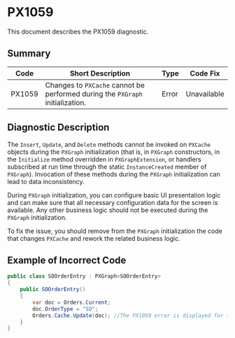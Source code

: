 # PX1059
This document describes the PX1059 diagnostic.

## Summary

| Code   | Short Description                                                             | Type  | Code Fix    | 
| ------ | ----------------------------------------------------------------------------- | ----- | ----------- | 
| PX1059 | Changes to `PXCache` cannot be performed during the `PXGraph` initialization. | Error | Unavailable |

## Diagnostic Description
The `Insert`, `Update`, and `Delete` methods cannot be invoked on `PXCache` objects during the `PXGraph` initialization (that is, in `PXGraph` constructors, in the `Initialize` method overridden in `PXGraphExtension`, or handlers subscribed at run time through the static `InstanceCreated` member of `PXGraph`). Invocation of these methods during the `PXGraph` initialization can lead to data inconsistency.

During `PXGraph` initialization, you can configure basic UI presentation logic and can make sure that all necessary configuration data for the screen is available. Any other business logic should not be executed during the `PXGraph` initialization.

To fix the issue, you should remove from the `PXGraph` initialization the code that changes `PXCache` and rework the related business logic.

## Example of Incorrect Code

```C#
public class SOOrderEntry : PXGraph<SOOrderEntry>
{
    public SOOrderEntry()
    {
        var doc = Orders.Current;
        doc.OrderType = "SO";
        Orders.Cache.Update(doc); //The PX1059 error is displayed for this line.
    }
}
```
